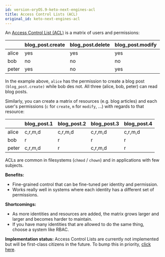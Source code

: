 ```yaml
---
id: version-oryOS.9-keto-next-engines-acl
title: Access Control Lists (ACL)
original_id: keto-next-engines-acl
---
```


An
[Access Control List (ACL)](https://en.wikipedia.org/wiki/Access_control_list)
is a matrix of users and permissions:

|       | blog_post.create | blog_post.delete | blog_post.modify | blog_post.read |
| ----- | ---------------- | ---------------- | ---------------- | -------------- |
| alice | yes              | yes              | yes              | yes            |
| bob   | no               | no               | no               | yes            |
| peter | yes              | no               | yes              | yes            |

In the example above, `alice` has the permission to create a blog post
`(blog_post.create)` while bob des not. All three (alice, bob, peter) can read
blog posts.

Similarly, you can create a matrix of resources (e.g. blog articles) and each
user's permissions (`c` for `create`, `m` for `modify`, ...) with regards to
that resource:

|       | blog_post.1 | blog_post.2 | blog_post.3 | blog_post.4 |
| ----- | ----------- | ----------- | ----------- | ----------- |
| alice | c,r,m,d     | c,r,m,d     | c,r,m,d     | c,r,m,d     |
| bob   | r           | r           | r           | r           |
| peter | c,r,m,d     | r           | c,r,m,d     | r           |

ACLs are common in filesystems (`chmod` / `chown`) and in applications with few
subjects.

**Benefits:**

- Fine-grained control that can be fine-tuned per identity and permission.
- Works really well in systems where each identity has a different set of
  permissions.

**Shortcomings:**

- As more identities and resources are added, the matrix grows larger and larger
  and becomes harder to maintain.
- If you have many identities that are allowed to do the same thing, choose a
  system like RBAC.

**Implementation status:** Access Control Lists are currently not implemented
but will be first-class citizens in the future. To bump this in priority,
[click here](https://github.com/ory/keto/issues/61).
